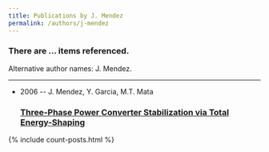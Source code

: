 ```yaml
---
title: Publications by J. Mendez
permalink: /authors/j-mendez
---
```


<h3 id="number-posts">There are ... items referenced.</h3>
<p id='info-authors'>Alternative author names: J. Mendez.</p>
<hr />
<ul class="post-list">
<li><span class='post-meta'>2006 -- J. Mendez, Y. Garcia, M.T. Mata</span><h3><a class='post-link' href="{{ site.baseurl }}/three-phase-power-converter-stabilization-via-total-energy-shaping">Three-Phase Power Converter Stabilization via Total Energy-Shaping</a></h3></li>

</ul>
{% include count-posts.html %}

